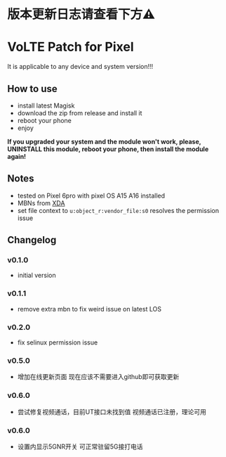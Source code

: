 # 版本更新日志请查看下方⚠️
# VoLTE Patch for Pixel
It is applicable to any device and system version!!!
## How to use

+ install latest Magisk
+ download the zip from release and install it
+ reboot your phone
+ enjoy

**If you upgraded your system and the module won't work, please, UNINSTALL this
module, reboot your phone, then install the module again!**

## Notes

+ tested on Pixel 6pro with pixel OS A15 A16 installed
+ MBNs from
  [XDA](https://forum.xda-developers.com/t/activate-volte-om-pixel-4xl-android-11-r.4163217/)
+ set file context to `u:object_r:vendor_file:s0` resolves the permission  issue

## Changelog

### v0.1.0

+ initial version

### v0.1.1

+ remove extra mbn to fix weird issue on latest LOS

### v0.2.0

+ fix selinux permission issue

### v0.5.0

+ 增加在线更新页面 现在应该不需要进入github即可获取更新

### v0.6.0

+ 尝试修复视频通话，目前UT接口未找到值 视频通话已注册，理论可用

### v0.6.0

+ 设置内显示5GNR开关 可正常驻留5G接打电话
